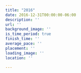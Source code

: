 ```yaml
---
title: "2016"
date: 2016-12-31T00:00:00-06:00
description: ''
url: ''
background_image: ''
is_time_period: true
finish_time: ''
average_pace: ''
placement: ''
loading_image: ''
location: ''

---
```

